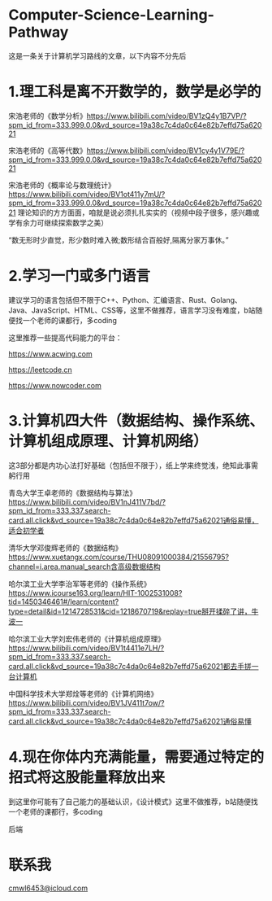 # Computer-Science-Learning-Pathway
这是一条关于计算机学习路线的文章，以下内容不分先后

# 1.理工科是离不开数学的，数学是必学的

宋浩老师的《数学分析》https://www.bilibili.com/video/BV1zQ4y1B7VP/?spm_id_from=333.999.0.0&vd_source=19a38c7c4da0c64e82b7effd75a62021

宋浩老师的《高等代数》https://www.bilibili.com/video/BV1cy4y1V79E/?spm_id_from=333.999.0.0&vd_source=19a38c7c4da0c64e82b7effd75a62021

宋浩老师的《概率论与数理统计》https://www.bilibili.com/video/BV1ot411y7mU/?spm_id_from=333.999.0.0&vd_source=19a38c7c4da0c64e82b7effd75a62021
理论知识的方方面面，咱就是说必须扎扎实实的（视频中段子很多，感兴趣或学有余力可继续探索数学之美）

“数无形时少直觉，形少数时难入微;数形结合百般好,隔离分家万事休。”
# 2.学习一门或多门语言
建议学习的语言包括但不限于C++、Python、汇编语言、Rust、Golang、Java、JavaScript、HTML、CSS等，这里不做推荐，语言学习没有难度，b站随便找一个老师的课都行，多coding

这里推荐一些提高代码能力的平台：

https://www.acwing.com

https://leetcode.cn

https://www.nowcoder.com
# 3.计算机四大件（数据结构、操作系统、计算机组成原理、计算机网络）
这3部分都是内功心法打好基础（包括但不限于），纸上学来终觉浅，绝知此事需躬行用

青岛大学王卓老师的《数据结构与算法》https://www.bilibili.com/video/BV1nJ411V7bd/?spm_id_from=333.337.search-card.all.click&vd_source=19a38c7c4da0c64e82b7effd75a62021通俗易懂，适合初学者

清华大学邓俊辉老师的《数据结构》https://www.xuetangx.com/course/THU08091000384/21556795?channel=i.area.manual_search含高级数据结构

哈尔滨工业大学李治军等老师的《操作系统》https://www.icourse163.org/learn/HIT-1002531008?tid=1450346461#/learn/content?type=detail&id=1214728531&cid=1218670719&replay=true掰开揉碎了讲，牛波一

哈尔滨工业大学刘宏伟老师的《计算机组成原理》https://www.bilibili.com/video/BV1t4411e7LH/?spm_id_from=333.337.search-card.all.click&vd_source=19a38c7c4da0c64e82b7effd75a62021都去手搓一台计算机

中国科学技术大学郑烇等老师的《计算机网络》https://www.bilibili.com/video/BV1JV411t7ow/?spm_id_from=333.337.search-card.all.click&vd_source=19a38c7c4da0c64e82b7effd75a62021通俗易懂
# 4.现在你体内充满能量，需要通过特定的招式将这股能量释放出来
到这里你可能有了自己能力的基础认识，《设计模式》这里不做推荐，b站随便找一个老师的课都行，多coding

后端

# 联系我

cmwl6453@icloud.com
